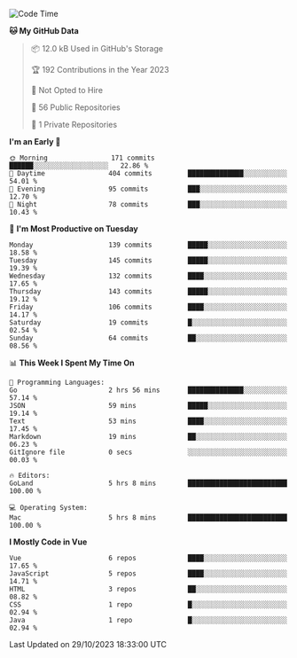 <!--START_SECTION:waka-->
![Code Time](http://img.shields.io/badge/Code%20Time-910%20hrs%2048%20mins-blue)

**🐱 My GitHub Data** 

> 📦 12.0 kB Used in GitHub's Storage 
 > 
> 🏆 192 Contributions in the Year 2023
 > 
> 🚫 Not Opted to Hire
 > 
> 📜 56 Public Repositories 
 > 
> 🔑 1 Private Repositories 
 > 
**I'm an Early 🐤** 

```text
🌞 Morning                171 commits         ██████░░░░░░░░░░░░░░░░░░░   22.86 % 
🌆 Daytime                404 commits         ██████████████░░░░░░░░░░░   54.01 % 
🌃 Evening                95 commits          ███░░░░░░░░░░░░░░░░░░░░░░   12.70 % 
🌙 Night                  78 commits          ███░░░░░░░░░░░░░░░░░░░░░░   10.43 % 
```
📅 **I'm Most Productive on Tuesday** 

```text
Monday                   139 commits         █████░░░░░░░░░░░░░░░░░░░░   18.58 % 
Tuesday                  145 commits         █████░░░░░░░░░░░░░░░░░░░░   19.39 % 
Wednesday                132 commits         ████░░░░░░░░░░░░░░░░░░░░░   17.65 % 
Thursday                 143 commits         █████░░░░░░░░░░░░░░░░░░░░   19.12 % 
Friday                   106 commits         ████░░░░░░░░░░░░░░░░░░░░░   14.17 % 
Saturday                 19 commits          █░░░░░░░░░░░░░░░░░░░░░░░░   02.54 % 
Sunday                   64 commits          ██░░░░░░░░░░░░░░░░░░░░░░░   08.56 % 
```


📊 **This Week I Spent My Time On** 

```text
💬 Programming Languages: 
Go                       2 hrs 56 mins       ██████████████░░░░░░░░░░░   57.14 % 
JSON                     59 mins             █████░░░░░░░░░░░░░░░░░░░░   19.14 % 
Text                     53 mins             ████░░░░░░░░░░░░░░░░░░░░░   17.45 % 
Markdown                 19 mins             ██░░░░░░░░░░░░░░░░░░░░░░░   06.23 % 
GitIgnore file           0 secs              ░░░░░░░░░░░░░░░░░░░░░░░░░   00.03 % 

🔥 Editors: 
GoLand                   5 hrs 8 mins        █████████████████████████   100.00 % 

💻 Operating System: 
Mac                      5 hrs 8 mins        █████████████████████████   100.00 % 
```

**I Mostly Code in Vue** 

```text
Vue                      6 repos             ████░░░░░░░░░░░░░░░░░░░░░   17.65 % 
JavaScript               5 repos             ████░░░░░░░░░░░░░░░░░░░░░   14.71 % 
HTML                     3 repos             ██░░░░░░░░░░░░░░░░░░░░░░░   08.82 % 
CSS                      1 repo              █░░░░░░░░░░░░░░░░░░░░░░░░   02.94 % 
Java                     1 repo              █░░░░░░░░░░░░░░░░░░░░░░░░   02.94 % 
```




 Last Updated on 29/10/2023 18:33:00 UTC
<!--END_SECTION:waka-->
